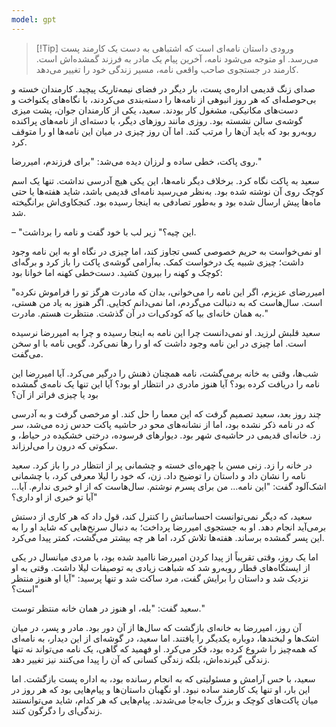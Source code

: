 ```yaml
---
model: gpt
---
```


> [!Tip] ورودی
> داستان نامه‌ای است که اشتباهی به دست یک کارمند پست می‌رسد. او متوجه می‌شود نامه، آخرین پیام یک مادر به فرزند گمشده‌اش است. کارمند در جستجوی صاحب واقعی نامه، مسیر زندگی خود را تغییر می‌دهد.

صدای زنگ قدیمی اداره‌ی پست، بار دیگر در فضای نیمه‌تاریک پیچید. کارمندان خسته و بی‌حوصله‌ای که هر روز انبوهی از نامه‌ها را دسته‌بندی می‌کردند، با نگاه‌های یکنواخت و دست‌های مکانیکی، مشغول کار بودند. سعید، یکی از کارمندان جوان، پشت میزی گوشه‌ی سالن نشسته بود. روزی مانند روزهای دیگر، با دسته‌ای از نامه‌های پراکنده روبه‌رو بود که باید آن‌ها را مرتب کند. اما آن روز چیزی در میان این نامه‌ها او را متوقف کرد.

روی پاکت، خطی ساده و لرزان دیده می‌شد: "برای فرزندم، امیر‌رضا."

سعید به پاکت نگاه کرد. برخلاف دیگر نامه‌ها، این یکی هیچ آدرسی نداشت. تنها یک اسم کوچک روی آن نوشته شده بود. به‌نظر می‌رسید نامه‌ای قدیمی باشد، شاید هفته‌ها یا حتی ماه‌ها پیش ارسال شده بود و به‌طور تصادفی به اینجا رسیده بود. کنجکاوی‌اش برانگیخته شد.

– "این چیه؟" زیر لب با خود گفت و نامه را برداشت.

او نمی‌خواست به حریم خصوصی کسی تجاوز کند، اما چیزی در نگاه او به این نامه وجود داشت؛ چیزی شبیه یک درخواست کمک. به‌آرامی گوشه‌ی پاکت را باز کرد و برگه‌ای کوچک و کهنه را بیرون کشید. دست‌خطی کهنه اما خوانا بود:

"امیر‌رضای عزیزم، اگر این نامه را می‌خوانی، بدان که مادرت هرگز تو را فراموش نکرده است. سال‌هاست که به دنبالت می‌گردم، اما نمی‌دانم کجایی. اگر هنوز به یاد من هستی، به همان خانه‌ای بیا که کودکی‌ات در آن گذشت. منتظرت هستم. مادرت."

سعید قلبش لرزید. او نمی‌دانست چرا این نامه به اینجا رسیده و چرا به امیر‌رضا نرسیده است. اما چیزی در این نامه وجود داشت که او را رها نمی‌کرد. گویی نامه با او سخن می‌گفت.

شب‌ها، وقتی به خانه برمی‌گشت، نامه همچنان ذهنش را درگیر می‌کرد. آیا امیر‌رضا این نامه را دریافت کرده بود؟ آیا هنوز مادری در انتظار او بود؟ آیا این تنها یک نامه‌ی گمشده بود یا چیزی فراتر از آن؟

چند روز بعد، سعید تصمیم گرفت که این معما را حل کند. او مرخصی گرفت و به آدرسی که در نامه ذکر نشده بود، اما از نشانه‌های محو در حاشیه پاکت حدس زده می‌شد، سر زد. خانه‌ای قدیمی در حاشیه‌ی شهر بود. دیوارهای فرسوده، درختی خشکیده در حیاط، و سکوتی که درون را می‌لرزاند.

در خانه را زد. زنی مسن با چهره‌ای خسته و چشمانی پر از انتظار در را باز کرد. سعید نامه را نشان داد و داستان را توضیح داد. زن، که خود را لیلا معرفی کرد، با چشمانی اشک‌آلود گفت: "این نامه… من برای پسرم نوشتم. سال‌هاست که از او خبری ندارم. آیا… آیا تو خبری از او داری؟"

سعید، که دیگر نمی‌توانست احساساتش را کنترل کند، قول داد که هر کاری از دستش برمی‌آید انجام دهد. او به جستجوی امیر‌رضا پرداخت؛ به دنبال سرنخ‌هایی که شاید او را به این پسر گمشده برساند. هفته‌ها تلاش کرد، اما هر چه بیشتر می‌گشت، کمتر پیدا می‌کرد.

اما یک روز، وقتی تقریباً از پیدا کردن امیر‌رضا ناامید شده بود، با مردی میانسال در یکی از ایستگاه‌های قطار روبه‌رو شد که شباهت زیادی به توصیفات لیلا داشت. وقتی به او نزدیک شد و داستان را برایش گفت، مرد ساکت شد و تنها پرسید: "آیا او هنوز منتظر است؟"

سعید گفت: "بله، او هنوز در همان خانه منتظر توست."

آن روز، امیر‌رضا به خانه‌ای بازگشت که سال‌ها از آن دور بود. مادر و پسر، در میان اشک‌ها و لبخندها، دوباره یکدیگر را یافتند. اما سعید، در گوشه‌ای از این دیدار، به نامه‌ای که همه‌چیز را شروع کرده بود، فکر می‌کرد. او فهمید که گاهی، یک نامه می‌تواند نه تنها زندگی گیرنده‌اش، بلکه زندگی کسانی که آن را پیدا می‌کنند نیز تغییر دهد.

سعید، با حس آرامش و مسئولیتی که به انجام رسانده بود، به اداره پست بازگشت. اما این بار، او تنها یک کارمند ساده نبود. او نگهبان داستان‌ها و پیام‌هایی بود که هر روز در میان پاکت‌های کوچک و بزرگ جابه‌جا می‌شدند. پیام‌هایی که هر کدام، شاید می‌توانستند زندگی‌ای را دگرگون کنند.